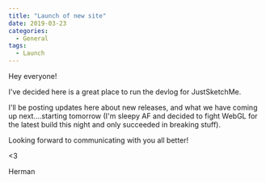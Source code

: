 ```yaml
---
title: "Launch of new site"
date: 2019-03-23
categories:
  - General
tags:
  - Launch
---
```


Hey everyone! 

I've decided here is a great place to run the devlog for JustSketchMe. 

I'll be posting updates here about new releases, and what we have coming up next....starting tomorrow (I'm sleepy AF and decided to fight WebGL for the latest build this night and only succeeded in breaking stuff). 

Looking forward to communicating with you all better!

<3

Herman